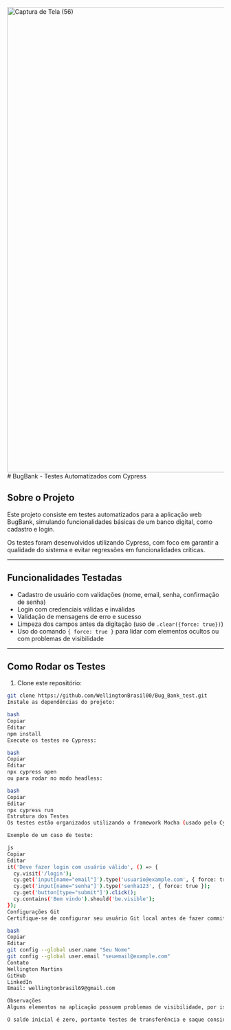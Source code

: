<img width="1920" height="1080" alt="Captura de Tela (56)" src="https://github.com/user-attachments/assets/56d7ab4d-3d05-41fa-a840-4e5490d296f1" />
# BugBank - Testes Automatizados com Cypress

## Sobre o Projeto

Este projeto consiste em testes automatizados para a aplicação web BugBank, simulando funcionalidades básicas de um banco digital, como cadastro e login.

Os testes foram desenvolvidos utilizando Cypress, com foco em garantir a qualidade do sistema e evitar regressões em funcionalidades críticas.

---

## Funcionalidades Testadas

- Cadastro de usuário com validações (nome, email, senha, confirmação de senha)
- Login com credenciais válidas e inválidas
- Validação de mensagens de erro e sucesso
- Limpeza dos campos antes da digitação (uso de `.clear({force: true})`)
- Uso do comando `{ force: true }` para lidar com elementos ocultos ou com problemas de visibilidade

---

## Como Rodar os Testes

1. Clone este repositório:

```bash
git clone https://github.com/WellingtonBrasil00/Bug_Bank_test.git
Instale as dependências do projeto:

bash
Copiar
Editar
npm install
Execute os testes no Cypress:

bash
Copiar
Editar
npx cypress open
ou para rodar no modo headless:

bash
Copiar
Editar
npx cypress run
Estrutura dos Testes
Os testes estão organizados utilizando o framework Mocha (usado pelo Cypress), com blocos describe e it para definir as suítes e os casos de teste.

Exemplo de um caso de teste:

js
Copiar
Editar
it('Deve fazer login com usuário válido', () => {
  cy.visit('/login');
  cy.get('input[name="email"]').type('usuario@example.com', { force: true });
  cy.get('input[name="senha"]').type('senha123', { force: true });
  cy.get('button[type="submit"]').click();
  cy.contains('Bem vindo').should('be.visible');
});
Configurações Git
Certifique-se de configurar seu usuário Git local antes de fazer commits:

bash
Copiar
Editar
git config --global user.name "Seu Nome"
git config --global user.email "seuemail@example.com"
Contato
Wellington Martins
GitHub
LinkedIn
Email: wellingtonbrasil69@gmail.com

Observações
Alguns elementos na aplicação possuem problemas de visibilidade, por isso usamos o { force: true } para forçar ações do Cypress.

O saldo inicial é zero, portanto testes de transferência e saque consideram validação de saldo.


